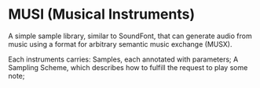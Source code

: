 # MUSI (Musical Instruments)

A simple sample library, similar to SoundFont, that can generate audio from music
using a format for arbitrary semantic music exchange (MUSX).

Each instruments carries:
Samples, each annotated with parameters;
A Sampling Scheme, which describes how to fulfill the request to play some note;